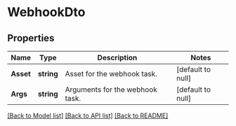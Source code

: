 # WebhookDto

## Properties
Name | Type | Description | Notes
------------ | ------------- | ------------- | -------------
**Asset** | **string** | Asset for the webhook task. | [default to null]
**Args** | **string** | Arguments for the webhook task. | [default to null]

[[Back to Model list]](../README.md#documentation-for-models) [[Back to API list]](../README.md#documentation-for-api-endpoints) [[Back to README]](../README.md)

